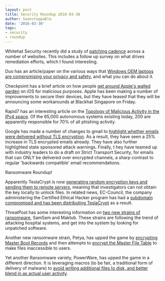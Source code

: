```yaml
---
layout: post
title: Security Roundup 2016-03-30
author: Seanstoppable
date: '2016-03-30'
tags:
- security
- roundup
---
```


Whitehat Security recently did a study of 
[patching cadence](http://bit.ly/1M00u4u) 
across a number of websites. This includes a follow up survey on what drives 
remediation efforts, which I found interesting.

Duo has an article/paper on the various ways that [Windows OEM laptops are 
compromising your privacy and safety](http://bit.ly/22PB0OS), 
and what you can do about it.

Checkpoint has a brief article on how people [get around Apple's walled 
garden](http://bit.ly/1VTgyaC) 
on iOS for malicious purposes. Apple has been making a number of improvements to 
secure their devices, but they have teased that they will be announcing some 
workarounds at Blackhat Singapore on Friday.

Rapid7 has an interesting article on the [Topology of Malicious Activity in the 
IPv4 space](http://bit.ly/1RyHvLs). 
Of the 65,000 autonomous systems existing today, 200 are apparently responsible 
for 70% of all phishing activity.

Google has made a number of changes to gmail to [highlight whether emails were 
delivered without TLS encryption](http://bit.ly/1UCHhJq). 
As a result, they have seen a 25% increase in TLS encrypted emails already. 
They have also further highlighted state sponsored attack warnings. Finally, t
hey have teamed up with industry leaders to do a draft on Strict Transport 
Security, for emails that can ONLY be delivered over encrypted channels, 
a sharp contrast to regular 'backwards compatible' email recommendations.

Ransomware Roundup!

Apparently TeslaCrypt is now [generating random encryption keys and sending 
them to remote servers](http://engt.co/1RyEFpI), 
meaning that investigators can not obtain the key locally to unlock files. In 
related news, EC-Council, the company administering the Certified Ethical Hacker 
program has had a [subdomain compromised and has been distributing 
TeslaCrypt](http://bit.ly/1qjBj3d) as a result.

ThreatPost has some interesting information on [two new strains of 
ransomware](http://bit.ly/1TiY2Yy), 
SamSam and Maktub. These strains are following the trend of attacking hospital 
systems, and get into the system by looking for unpatched software.

Another new ransomware strain, Petya, has upped the game by [encrypting 
Master Boot Records](http://bit.ly/1WYcMep) 
and then attempts to [encrypt the Master File Table](http://bit.ly/1SxKGFA) 
to make files inaccessible to users.

Yet another Ransomware variety, PowerWare, has upped the game in a different 
direction. It is leveraging macros (to be fair, a traditional form of delivery 
of malware) to [avoid writing additional files to disk, and better blend in as 
actual user activity](http://bit.ly/1TiYQg2).

